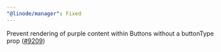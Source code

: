 ```yaml
---
"@linode/manager": Fixed
---
```


Prevent rendering of purple content within Buttons without a buttonType prop ([#9209](https://github.com/linode/manager/pull/9209))
